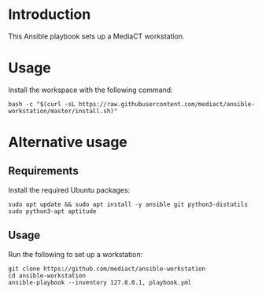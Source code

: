# Introduction

This Ansible playbook sets up a MediaCT workstation.

# Usage

Install the workspace with the following command:

```shell
bash -c "$(curl -sL https://raw.githubusercontent.com/mediact/ansible-workstation/master/install.sh)"
```

# Alternative usage

## Requirements

Install the required Ubuntu packages:

```shell
sudo apt update && sudo apt install -y ansible git python3-distutils sudo python3-apt aptitude
```

## Usage

Run the following to set up a workstation:

```shell
git clone https://github.com/mediact/ansible-workstation
cd ansible-workstation
ansible-playbook --inventory 127.0.0.1, playbook.yml
```

